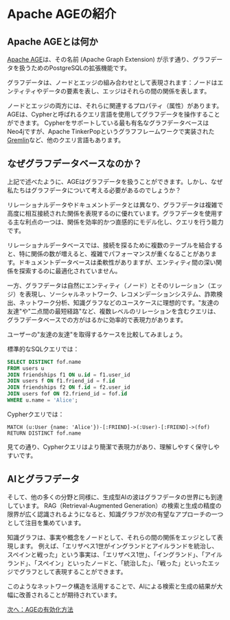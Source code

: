# Apache AGEの紹介

## Apache AGEとは何か

[Apache AGE](https://age.apache.org)は、その名前 (Apache Graph Extension) が示す通り、グラフデータを扱うためのPostgreSQLの拡張機能です。

グラフデータは、ノードとエッジの組み合わせとして表現されます：ノードはエンティティやデータの要素を表し、エッジはそれらの間の関係を表します。

ノードとエッジの両方には、それらに関連するプロパティ（属性）があります。AGEは、Cypherと呼ばれるクエリ言語を使用してグラフデータを操作することができます。
Cypherをサポートしている最も有名なグラフデータベースはNeo4jですが、Apache TinkerPopというグラフフレームワークで実装された[Gremlin](https://tinkerpop.apache.org/gremlin.html)など、他のクエリ言語もあります。

## なぜグラフデータベースなのか？
上記で述べたように、AGEはグラフデータを扱うことができます。しかし、なぜ私たちはグラフデータについて考える必要があるのでしょうか？

リレーショナルデータやドキュメントデータとは異なり、グラフデータは複雑で高度に相互接続された関係を表現するのに優れています。グラフデータを使用する主な利点の一つは、関係を効率的かつ直感的にモデル化し、クエリを行う能力です。

リレーショナルデータベースでは、接続を探るために複数のテーブルを結合すると、特に関係の数が増えると、複雑でパフォーマンスが重くなることがあります。ドキュメントデータベースは柔軟性がありますが、エンティティ間の深い関係を探索するのに最適化されていません。

一方、グラフデータは自然にエンティティ（ノード）とそのリレーション（エッジ）を表現し、ソーシャルネットワーク、レコメンデーションシステム、詐欺検出、ネットワーク分析、知識グラフなどのユースケースに理想的です。"友達の友達"や"二点間の最短経路"など、複数レベルのリレーションを含むクエリは、グラフデータベースでの方がはるかに効率的で表現力があります。

ユーザーの"友達の友達"を取得するケースを比較してみましょう。

標準的なSQLクエリでは：

```sql
SELECT DISTINCT fof.name
FROM users u
JOIN friendships f1 ON u.id = f1.user_id
JOIN users f ON f1.friend_id = f.id
JOIN friendships f2 ON f.id = f2.user_id
JOIN users fof ON f2.friend_id = fof.id
WHERE u.name = 'Alice';
```

Cypherクエリでは：

```cypher
MATCH (u:User {name: 'Alice'})-[:FRIEND]->(:User)-[:FRIEND]->(fof)
RETURN DISTINCT fof.name
```

見ての通り、Cypherクエリはより簡潔で表現力があり、理解しやすく保守しやすいです。

## AIとグラフデータ

そして、他の多くの分野と同様に、生成型AIの波はグラフデータの世界にも到達しています。
RAG（Retrieval-Augmented Generation）の検索と生成の精度の限界が広く認識されるようになると、知識グラフが次の有望なアプローチの一つとして注目を集めています。

知識グラフは、事実や概念をノードとして、それらの間の関係をエッジとして表現します。
例えば、「エリザベス1世がイングランドとアイルランドを統治し、スペインと戦った」という事実は、「エリザベス1世」、「イングランド」、「アイルランド」、「スペイン」といったノードと、「統治した」、「戦った」といったエッジでグラフとして表現することができます。

このようなネットワーク構造を活用することで、AIによる検索と生成の結果が大幅に改善されることが期待されています。

[次へ：AGEの有効化方法](02_enablement_ja.md)
